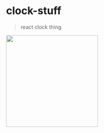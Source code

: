 # clock-stuff

> react clock thing

<a href='https://adnjoo.github.io/clock-stuff/'>
<img src='./scrn.gif' width='250'>
</a>